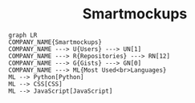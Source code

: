 <h1 align="center">Smartmockups</h1>

```mermaid
graph LR
COMPANY_NAME{Smartmockups}
COMPANY_NAME ---> U{Users} ---> UN[1]
COMPANY_NAME ---> R{Repositories} ---> RN[12]
COMPANY_NAME ---> G{Gists} ---> GN[0]
COMPANY_NAME ---> ML{Most Used<br>Languages}
ML --> Python[Python]
ML --> CSS[CSS]
ML --> JavaScript[JavaScript]
```
